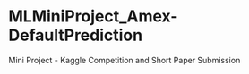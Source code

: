 # MLMiniProject_Amex-DefaultPrediction
Mini Project - Kaggle Competition and Short Paper Submission

